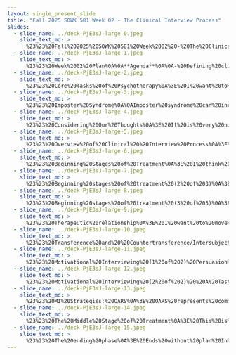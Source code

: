 ```yaml
---
layout: single_present_slide
title: "Fall 2025 SOWK 581 Week 02 - The Clinical Interview Process"
slides:
  - slide_name: ../deck-PjE3sJ-large-0.jpeg
    slide_text_md: >
      %23%23%20Fall%202025%20SOWK%20581%20Week%2002%20-%20The%20Clinical%20Interview%20Process%0A%0Atitle:%20Fall%202025%20SOWK%20581%20Week%2002%20-%20The%20Clinical%20Interview%20Process%0Adate:%20%0Alocation:%20Heritage%20University%0Atags:%0A%0Apresentation_video:%20%3E%0A%20%20%22%22%0Adescription:%20%3E%0A%0AWeek%20two%20is%20focused%20on%20the%20clinical%20interview%20process.%20Class%20is%20%20synchronous,%20with%20our%20in-person%20session%20taking%20place%20(09/06/25).%20You%20will%20read%20Cooper%20and%20Granucci%20Lesser%20(2022)%20Chapter%2002%20where%20you%20look%20at%20the%20therapeutic%20process%20as%20a%20whole%20divided%20into%20stages%20of%20treatment%20and%20what%20that%20looks%20like.%20I%20also%20ask%20you%20to%20read%20two%20journal%20articles%20about%20the%20DSM%20and%20ask%20you%20to%20start%20exploring%20your%20copy%20of%20this%20reference%20book.%20There%20are%20forums%20for%20you%20to%20consider%20diverse%20perspectives%20on%20the%20DSM%20and%20the%20content%20in%20the%20textbook.%20During%20the%20in-person%20class%20session%20we%20will%20be%20defining%20clinical%20practice%20and%20our%20role%20within%20the%20process%20practice.%20The%20agenda%20is%20as%20follows:%0A%0A-%20Defining%20clinical%20practice%20and%20our%20roles%0A-%20Overview%20of%20the%20clinical%20interview%20process%0A-%20What%20happens%20in%20the%20beginning%20stage%20of%20treatment%0A-%20Transference%20and%20countertransference%0A-%20Practice%20exercise%20with%20motivational%20interviewing%0A-%20Middle%20and%20end%20of%20treatment%0A%0AThe%20learning%20objectives%20for%20this%20week%20include:%0A%0A-%20Be%20exposed%20to%20different%20perspectives%20on%20DSM%20and%20the%20medical%20model.%0A-%20Students%20will%20be%20able%20to%20analyze%20the%20concept%20of%20impostor%20syndrome%20and%20its%20impact%20on%20new%20clinicians.%0A-%20Students%20will%20be%20able%20to%20analyze%20the%20concept%20of%20impostor%20syndrome%20and%20its%20impact%20on%20new%20clinicians.%0A-%20Define%20the%20concepts%20of%20transference%20and%20countertransference.%0A-%20Understand%20the%20stages%20of%20the%20change%20model%20and%20relate%20it%20to%20the%20therapeutic%20process%20treatment.%0A-%20Explain%20some%20of%20the%20considerations%20in%20the%20different%20phases%20of%20the%20treatment%20process.%20%0A-%20Experience%20a%20conversation%20that%20is%20not%20motivational%20interviewing,%20and%20one%20that%20is%20more%20in%20line%20with%20the%20principles%20of%20motivational%20interviewing.%0A%0A%0A
  - slide_name: ../deck-PjE3sJ-large-1.jpeg
    slide_text_md: >
      %23%23%20Week%2002%20Plan%0A%0A**Agenda**%0A%0A-%20Defining%20clinical%20practice%20and%20our%20roles%0A-%20Overview%20of%20the%20clinical%20interview%20process%0A-%20What%20happens%20in%20the%20beginning%20stage%20of%20treatment%0A-%20Transference%20and%20countertransference%0A-%20Practice%20exercise%20with%20motivational%20interviewing%0A-%20Middle%20and%20end%20of%20treatment%0A%0A**Learning%20Objectives**%0A%0A-%20Students%20will%20be%20able%20to%20analyze%20the%20concept%20of%20impostor%20syndrome%20and%20its%20impact%20on%20new%20clinicians.%0A-%20Define%20the%20concepts%20of%20transference%20and%20countertransference.%0A-%20Understand%20the%20stages%20of%20the%20change%20model%20and%20relate%20it%20to%20the%20therapeutic%20process%20treatment.%0A-%20Explain%20some%20of%20the%20considerations%20in%20the%20different%20phases%20of%20the%20treatment%20process.%20%0A-%20Experience%20a%20conversation%20that%20is%20not%20motivational%20interviewing,%20and%20one%20that%20is%20more%20in%20line%20with%20the%20principles%20of%20motivational%20interviewing.%0A%0A%0A
  - slide_name: ../deck-PjE3sJ-large-2.jpeg
    slide_text_md: >
      %23%23%20Core%20Tasks%20of%20Psychotherapy%0A%3E%20I%20want%20to%20start%20off%20our%20class%20today%20talking%20about%20psychotherapy%20and%20the%20clinical%20process.%20Cooper%20and%20Cranucci%20Lesser%20(2022)%20provide%20seven%20core%20tasks%20that%20we%20engage%20in:%0A%0A-%20**Develop%20a%20therapeutic%20alliance**:%20Rapport%20primary%20indicator%20for%20change%0A-%20**Educate%20clients**:%20Importance%20of%20psychoeducation.%20We%20are%20helping%20them%20understand%20the%20world,%20themselves,%20and%20the%20change%20process.%0A-%20**Nurture%20clients'%20hope**:%20When%20clients%20feel%20like%20they%20can%20change,%20they%20do%20make%20change.%20Significant%20protective%20factor%20for%20clients.%0A-%20**Facilitate%20development%20of%20coping%20skills**:%20We%20teach%20them%20to%20manage%20their%20symptoms.%0A-%20**Help%20clients%20reconsider%20their%20beliefs%20about%20self/world**:%20We%20address%20thinking%20distortions.%0A-%20**Nurture%20clients'%20sense%20of%20mastery**:%20We%20help%20them%20have%20confidence%20for%20making%20changes%20outside%20of%20the%20sessions.%0A-%20**Conduct%20relapse%20prevention**:%20The%20goal%20is%20that%20that%20they%20will%20end%20services%20and%20no%20longer%20need%20us.%20Skills%20to%20keep%20this%20going.%0A%0A%5BSmall%20Group%20Activity%5D%20Talk%20to%20a%20partner%20about:%0A%0A-%20How%20would%20you%20define%20some%20of%20these%20tasks%3F%0A-%20Why%20are%20they%20important%3F%0A-%20What%20might%20their%20implementation%20look%20like%3F%0A%0A%5BWhole%20Group%20Activity%5D%20Debrief%20discussion%0A%0A
  - slide_name: ../deck-PjE3sJ-large-3.jpeg
    slide_text_md: >
      %23%23%20Imposter%20Syndrome%0A%0AImposter%20syndrome%20can%20include%20a%20pervasive%20feelings%20of%20fear%20and%20doubt%20can%20lead%20to%20stress,%20anxiety,%20and%20a%20lack%20of%20self-confidence.%20The%20phenomenon%20is%20present%20when%20individuals%20don't%20believe%20in%20their%20accomplishments%20and%20are%20afraid%20of%20being%20exposed%20as%20a%20%22fraud%22%20despite%20having%20competence%20and%20evidence%20of%20success%20(Bravata%20et%20al.,%202020).%0A%0AApgar%20%26%20Zerrusen%20(2024)%20Provide%20some%20recommendations%20for%20social%20work%20education%20to%20address%0A%0A-%20Recognize%20and%20address%20the%20phenomenon%20with%20self%20and%20future%20clients%0A-%20Explore%20and%20address%20feelings%20of%20grief%20and%20shame%20before%20entering%20the%20workforce.%0A-%20Develop%20healthy%20boundaries%20to%20develop%20stress%20management%20and%20prevent%20burnout.%0A-%20Engage%20in%20mentorship%20to%20gain%20insight%20and%20develop%20skills%20and%20confidence%0A-%20Peer%20support%20where%20one%20can%20be%20honest%20about%20experiences%20and%20feelings%20of%20inadequacy%0A%0A%3Cdiv%20style%3D%22text-align:%20center%22%20markdown%3D%221%22%3E%0AReference%0A%3C/div%3E%0A%3Cdiv%20style%3D%22margin:%200%200%200%202em;%20text-indent:%20-2em;%22%20markdown%3D%221%22%3E%0A%0AApgar,%20D.,%20%26%20Zerrusen,%20L.%20(2024).%20Imposter%20syndrome%20in%20social%20work%20practice:%20Clinical%20considerations%20and%20implications.%20_Clinical%20Social%20Work%20Journal_.%20%3Chttps://doi.org/10.1007/s10615-024-00971-w%3E%0A%0ABravata,%20D.%20M.,%20Watts,%20S.%20A.,%20Keefer,%20A.%20L.,%20Madhusudhan,%20D.%20K.,%20Taylor,%20K.%20T.,%20Clark,%20D.%20M.,%20Nelson,%20R.%20S.,%20Cokley,%20K.%20O.,%20%26%20Hagg,%20H.%20K.%20(2020).%20Prevalence,%20predictors,%20and%20treatment%20of%20impostor%20syndrome:%20A%20systematic%20review.%20_Journal%20of%20General%20Internal%20Medicine,%2035_,%201252-1275.%20%3Chttps://doi.org/10.1007/s11606-019-05364-1%3E%0A%0A%3C/div%3E%0A%0A
  - slide_name: ../deck-PjE3sJ-large-4.jpeg
    slide_text_md: >
      %23%23%20Considering%20Our%20Thoughts%0A%3E%20It%20is%20very%20normal%20to%20feel%20like%20an%20imposter,%20especially%20as%20you%20are%20still%20learning%20and%20growing%20phase%20of%20your%20career.%20But%20it%20also%20vital%20that%20you%20recognize%20that%20sometimes%20we%20misalign%20these%20thoughts%20and%20increase%20our%20feelings%20like%20a%20fraud%20or%20like%20we%20won't%20be%20able%20to%20do%20the%20work%20with%20our%20clients.%0A%0A**Cognitive%20Distortions%20and%20Definitions**%0A%0AThe%20following%20are%20some%20cognitive%20distortions%0A%0A-%20**Negative%20Filter,%20Selective%20Abstraction,%20Ignoring%20the%20Evidence**:%20Pays%20attention%20only%20to%20information%20that%20confirms%20negative%20beliefs.%20Ignores%20disconfirming%20or%20positive%20information%20about%20the%20self.%0A-%20**Emotional%20Reasoning%20(False%20Alarms)**:%20Misinterpret%20physiological%20or%20emotional%20experiences%20as%20evidence%20of%20danger%20or%20doom.%20Leads%20to%20avoidance%20behaviors.%0A-%20**Arbitrary%20inference**:%20Persons%20come%20to%20a%20conclusion%20with%20no%20evidence%20and/or%20in%20the%20face%20of%20contradicting%20evidence.%0A-%20**Overgeneralization**:%20Taking%20a%20small%20piece%20of%20isolated%20evidence%20and%20then%20using%20it%20to%20make%20conclusions%20about%20a%20broad%20range%20of%20life%20domains.%0A-%20**Magnification%20or%20minimization**:%20Exaggerating%20failures%20or%20defects%20or%20minimizing%20accomplishments/attributes%0A-%20**Personalization**:%20Taking%20too%20much%20responsibility%20for%20events%20or%20circumstances%20beyond%20one's%20control%20or%20unrelated%20to%20the%20person.%0A-%20**All-or-Nothing%20Thinking**:%20Perfectionistic%20thinking.%20Viewing%20the%20self,%20other,%20and%20world%20through%20an%20absolutistic%20lens%20(i.e.,%20all%20good%20or%20all%20bad).%0A-%20**Mind%20Reading%20or%20Fortune%20Telling%20(Catastrophizing)**:%20Assuming%20one%20knows%20what%20is%20going%20to%20happen%20or%20what%20another%20person%20is%20thinking%20without%20evidence.%0A%0A-%3E%20Based%20on:%20Beck%20(2020),%20Greenberger%20and%20Padesky%20(2015),%20Wright%20et%20al.%20(2017)%20but%20taken%20from:%20Mancini%20(2021,%20see%20pp.%20276-277).%0A%0A%0A%5BIndividual%20Activity%5D%20Give%20handout,%20Considering%20Our%20Thoughts,%20and%20provide%205%20minutes%20to%20start%20writing%20and%20thinking%20about%20this.%20Encourage%20to%20spend%20time%20away%20from%20class%20also%20doing%20this.%20Use%20it%20as%20a%20reminder.%0A%0A-%20%5B%20%5D%20Print%2014%20copies%20of%20W-02%20-%20Considering%20Our%20Thoughts%0A%20%20%5BW-02%20-%20Considering%20Our%20Thoughts.pdf%5D(hook://file/ybPK8A0aB%3Fp%3DU09XSyA1ODEvSGFuZG91dHM%3D%26n%3DW%252D02%2520%252D%2520Considering%2520Our%2520Thoughts%252Epdf)%0A%0A%3Cdiv%20style%3D%22text-align:%20center%22%20markdown%3D%221%22%3E%0AReference%0A%3C/div%3E%0A%3Cdiv%20style%3D%22margin:%200%200%200%202em;%20text-indent:%20-2em;%22%20markdown%3D%221%22%3E%0A%0AMancini,%20M.%20A.%20(2021).%20_Integrated%20Behavioral%20Health%20Practice_.%20Springer%20International%20Publishing.%20%3Chttps://doi.org/10.1007/978-3-030-59659-0%3E%0A%0A%3C/div%3E%0A%0A
  - slide_name: ../deck-PjE3sJ-large-5.jpeg
    slide_text_md: >
      %23%23%20Overview%20of%20Clinical%20%20Interview%20Process%0A%3E%20I%20want%20to%20start%20off%20by%20thinking%20in%20a%20broad%20overview%20of%20the%20clinical%20interview%20process.%20I%20appreciate%20the%20textbook%20author%20using%20the%20framing%20beginning,%20middle,%20and%20end.%20Depending%20on%20when%20you%20took%20your%20BASW%20practice%20classes,%20if%20you%20used%20the%20Hepworth%20et%20al.%20textbook%20they%20frame%20it.%20%0A%0APhase%201:%20Exploration,%20Engagement,%20Assessment,%20and%20Planning%0APhase%20II:%20Implementation%20and%20Goal%20Attainment%0APhase%20III:%20Evaluation%20and%20Termination%0A%0AOr%20if%20you%20used%20the%20Kirst-Ashman%20and%20Hull%20generalist%20practice%20model:%0A%0AEngagement%0AAssessment%0APlanning%0AImplementation%0AEvaluation%0ATermination%0AFollow%20up%0A%0A%3E%20One%20of%20the%20things%20that%20I%20think%20is%20interesting%20in%20how%20the%20Cooper%20and%20Granucci%20Lesser%20(2022)%20make%20the%20connection%20to%20the%20stages%20of%20change%20(which%20they%20describe%20as%20a%20Transtheoretical%20Model)%0A%0A%0A%3E%20The%20stages%20of%20change%20model%20uses%20interventions%20from%20several%20theoretical%20models%20and%20is%20therefore%20called%20transtheoretical.%0A%3E%20(p.%2024)%0A%0AThe%20Beginning%20of%20Treatment:%0A-%20Pre-contemplation%0A-%20Contemplation*%0A%0AThe%20Middle%20of%20Treatment%0A-%20Contemplation%20(this%20is%20where%20they%20put%20it)%0A-%20Preparation%0A-%20Action%0A%0AThe%20Ending%20of%20Treatment%0A-%20Maintenance%0A-%20Termination%0A%0A
  - slide_name: ../deck-PjE3sJ-large-6.jpeg
    slide_text_md: >
      %23%23%20Beginning%20Stages%20of%20Treatment%0A%3E%20I%20think%20something%20important%20for%20us%20consider%20at%20the%20start%20of%20treatment%20is%20the%20referral%20source.%0A%0AMandated%20vs%20Voluntary%0A%0A%5BWhole%20Class%20Discussion%5D%20What%20should%20we%20be%20thinking%20about%20if%20a%20client%20is%20mandated%20verses%20voluntary.%0A%0A
  - slide_name: ../deck-PjE3sJ-large-7.jpeg
    slide_text_md: >
      %23%23%20Beginning%20stages%20of%20treatment%20(2%20of%203)%0A%3E%20Your%20textbook%20goes%20through%20and%20discusses%20what%20the%20start%20of%20the%20treatment%20usually%20includes.%20There%20are%20opportunities%20for%20introductions,%20potentially%20having%20clients%20ask%20personal%20questions,%20working%20to%20understand%20the%20your%20own%20and%20the%20clients%20self-awareness,%20and%20sharing%20about%20confidentiality%20that%20happen%20in%20the%20first%20session.%20Also%20during%20the%20first%20session%20is%20when%20you%20start%20doing%20your%20assessment%20and%20understand%20why%20the%20client%20is%20here.%0A%0A%5BWhole%20class/Small%20Group%20Activity%5D%20Talk%20about%20each%20of%20these%20as%20described%20below:%0A%0A-%20The%20first%20meeting%20(elicit%20experiences%20with%20the%20first%20meeting%20a%20client)%0A-%20Confidentiality%20(have%20one%20person%20share%20how%20they%20describe%20confidentiality,%20then%20everybody%20do%20with%20a%20partner)%0A-%20Introductions%20(brainstorm%20what%20should%20be%20described%20in%20our%20introduction,%20and%20then%20everybody%20do%20it%20with%20a%20partner)%0A-%20Answering%20personal%20questions%20(how%20do%20we%20handle%20this,%20any%20examples%20people%20have%3F)%0A%0A
  - slide_name: ../deck-PjE3sJ-large-8.jpeg
    slide_text_md: >
      %23%23%20Beginning%20stages%20of%20treatment%20(3%20of%203)%0A%3E%20__Self-awareness__%20is%20an%20umbrella%20term.%20Within%20the%20context%20of%20the%20clinical%20interview,%20we%20relate%20self%20awareness%20to%20an%20understanding%20of%20the%20multiple%20dimensions%20of%20the%20worker's%20identity%20and%20how%20that%20interacts%20with%20the%20multiple%20dimensions%20of%20the%20client's%20identity.%20(Cooper%20%26%20Granucci%20Lesser,%202022%20p.%2019)%20%0A%0A%5BSmall%20Group%20Activity%5D%20With%20a%20partner,%20ask%20each%20other%20the%20same%20question%20a%20number%20of%20times;%20the%20same%20answer%20cannot%20be%20used%20twice.%20%20The%20questions%20they%20ask%20each%20other%20(changing%20roles)%20are%20%22Who%20are%20you%3F%22%20and%20%22Who%20do%20you%20see%3F%22%20%0A%0AActivity%20reportedly%20taken%20from%20(Sommers-Flanagan%20%26%20Sommers-Flanagan,%202017)%20described%20in%20Cooper%20and%20Granucci%20Lesser,%20(2022%20p.%2019).%20%0A%0A
  - slide_name: ../deck-PjE3sJ-large-9.jpeg
    slide_text_md: >
      %23%23%20Therapeutic%20relationship%0A%3E%20I%20want%20to%20move%20into%20talking%20some%20about%20the%20therapeutic%20relationship.%20This%20goes%20through%20all%20three%20of%20the%20phases,%20but%20will%20look%20differently%20in%20each%20one.%0A%0ASome%20of%20the%20things%20we%20think%20about%20are:%0A%0A-%20Transference%20and%20countertransference%20(we%20will%20talk%20more%20about%20this%20in%20minute)%0A-%20Working%20alliance%20and%20the%20real%20relationship%20(how%20do%20we%20develop%20rapport,%20connection,%20and%20a%20working%20alliance)%0A-%20Resistance%20(What%20does%20it%20look%20like%20when%20we%20meet%20resistance,%20and%20what%20do%20we%20do)%0A-%20MI%20and%20Stages%20of%20change%20(we%20are%20going%20to%20do%20an%20activity%20giving%20a%20taste%20of%20MI)%0A%0A
  - slide_name: ../deck-PjE3sJ-large-10.jpeg
    slide_text_md: >
      %23%23%20Transference%20and%20%20Countertransference/Intersubjectivity%0A%3E%20Transferance%20and%20Countertransference%20are%20important%20in%20understanding%20the%20therapeutic%20relationship.%20Lets%20start%20with%20defining%20them.%0A%0A**Transference**:%20A%20client's%20transferential%20responses%20may%20be%20evoked%20by%20the%20therapist.%20%0A%0A**Countertransference/Intersubjectivity**:%20Considered%20to%20be%20both%20the%20result%20of%20the%20therapist's%20unconscious%20processes%20and%20an%20appropriate%20reaction%20by%20the%20therapist%20to%20the%20patient.%20It%20is%20a%20reciprocal%20influence%20of%20the%20conscious%20and%20unconscious%20subjectivities%20in%20the%20therapeutic%20relationship.%0A%0A%5BWhole%20Class%20Activity%5D%20What%20do%20you%20think%20these%20might%20look%20like.%20How%20do%20we%20handle%20it.%20%0A%0A
  - slide_name: ../deck-PjE3sJ-large-11.jpeg
    slide_text_md: >
      %23%23%20Motivational%20Interviewing%20(1%20of%202)%20Persuasion%20Exercise%0A%3E%20I%20want%20to%20have%20us%20experience%20a%20conversation%20that%20is%20not%20motivational%20interviewing,%20and%20one%20that%20is%20more%20in%20line%20with%20the%20principles%20of%20motivational%20interviewing.%20This%20comes%20from%20Miller%20Moyers%20(2020)%20and%20their%20train%20the%20trainer%20handouts.%0A%0A**Purpose**:%20To%20provide%20an%20experiential%20contrast%20to%20motivational%20interviewing.%20In%20preparation%20for%20learning%20an%20interpersonal%20skill,%20trainees%20experience%20first-hand%20what%20happens%20when%20the%20opposite%20approach%20is%20taken.%20This%20exercise%20is%20designed%20to%20raise%20trainees'%20awareness%20of%20common%20responses%20that%20are%20not%20reflective%20listening%20or%20motivational%20interviewing,%20and%20how%20they%20can%20obstruct%20motivation%20and%20change.%20Usually%20this%20exercise%20generates%20quite%20a%20bit%20of%20laughter.%0A%0A**Guidelines**:%20Mention%20that%20this%20is%20not%20motivational%20interviewing.%20Your%20instructions%20should%20take%20no%20more%20than%203-4%20minutes,%20and%20give%20instructions%20as%20if%20trainees%20do%20not%20already%20know%20what%20to%20do.%20When%20you%20start%20the%20first%20pair,%20use%20your%20watch%20to%20time%204-5%20minutes,%20then%20stop%20the%20conversation%20and%20have%20them%20reverse%20roles.%20Again%20allow%204-5%20minutes%20for%20the%20Helper%20to%20%22help.%22%20If%20time%20remains,%20have%20Speakers%20describe%20what%20they%20were%20experiencing%20during%20the%20conversation.%20We%20will%20then%20have%20a%20short%20debrief%20as%20a%20whole%20group.%0A%0AGroup%20Size:%203:%20Trainer%20plus%202%20trainees%20add%201%20as%20observer%20if%20needed%0ATotal%20Time:%2015%20minutes%20The%20session%20will%20automatically%20end%20after%2015%20minutes.%0A%0ATrainer:%20You%20will%20work%20with%20a%20pair%20of%20trainees.%20Decide%20which%20will%20be%20Speaker%20and%20Helper%20first;%20they%20will%20then%20switch%20roles.%20Give%20instructions%20in%20your%20own%20words.%20If%20you%20have%20three%20trainees,%20assign%20one%20to%20simply%20observe%20on%20the%20first%20round,%20then%20they%20participate%20in%20the%20second%20round%20while%20another%20trainee%20observes.%0A%0AInstructions%20for%20Speaker:%20%22I%20would%20like%20you%20to%20talk%20about%20something%20you%20have%20been%20thinking%20about%20changing%20in%20your%20own%20life.%20It%20could%20be%20a%20habit,%20attitude%20or%20behavior,%20but%20it%20should%20be%20something%20you%20haven't%20changed%20yet.%20Maybe%20it's%20something%20that%20would%20be%20good%20for%20you,%20or%20that%20you%20think%20you%20should%20change.%20It%20should%20be%20something%20you%20feel%20comfortable%20sharing%20--%20not%20your%20deepest,%20darkest%20secret,%20okay%3F%20Any%20questions%20about%20that%3F%22%0A%0AInstructions%20for%20Helper:%20%22Your%20task%20is%20to%20try%20as%20hard%20as%20you%20can%20to%20convince%20and%20persuade%20the%20Speaker%20to%20make%20the%20change%20that%20he%20or%20she%20is%20considering.%20Specifically,%20once%20you%20find%20out%20what%20the%20change%20is%20that%20the%20person%20is%20considering,%20do%20these%20five%20things:%0A%0A1.%20Explain%20why%20the%20person%20should%20make%20this%20change.%0A2.%20Give%20at%20least%20three%20specific%20benefits%20that%20could%20result%20from%20making%20the%20change.%0A3.%20Tell%20the%20person%20how%20they%20could%20make%20the%20change.%0A4.%20Emphasize%20how%20important%20it%20is%20for%20them%20to%20make%20the%20change.%20This%20might%20include%20the%20negative%0Aconsequences%20of%20not%20doing%20it.%0A5.%20Tell/persuade%20the%20person%20to%20do%20it.%0AAnd%20if%20you%20encounter%20resistance,%20repeat%20the%20above,%20perhaps%20more%20emphatically.%22%0A%0ATrainees:%20When%20you%20are%20the%20Speaker,%20use%20one%20of%20your%20%22a%20change%20I%20am%20considering%20making%22%20topics.%0AWhen%20you%20are%20the%20Helper,%20follow%20precisely%20the%20instructions%20given%20to%20you%20by%20the%20trainer.%20Do%20not%20use%20reflective%20listening.%20Within%204-5%20minutes,%20try%20to%20fit%20in%20all%20five%20of%20the%20instructions.%0A%0A%0A
  - slide_name: ../deck-PjE3sJ-large-12.jpeg
    slide_text_md: >
      %23%23%20Motivational%20Interviewing%20(2%20of%202)%20%20A%20Taste%20of%20Motivational%20Interviewing%0A%3E%20This%20example%20is%20meant%20to%20give%20you%20a%20taste%20of%20MI.%0A%0A**Purpose**:%20This%20offers%20both%20Speaker%20and%20Interviewer%20an%20experience%20of%20an%20MI%20conversation.%20This%20can%20be%20done%20early%20in%20training,%20and%20it%20is%20not%20necessary%20to%20explain%20MI%20in%20advance%20or%20why%20these%20particular%20questions%20are%20used.%20This%20works%20well%20as%20a%20contrast%20after%20a%20Negative%20Practice%20exercise%20like%20%232.%0A%0A**Guidelines**:%20Your%20instructions%20should%20take%20no%20more%20than%203-4%20minutes,%20and%20give%20instructions%20as%20if%20trainees%20do%20not%20already%20know%20what%20to%20do.%20When%20you%20start%20the%20first%20pair,%20use%20your%20watch%20to%20time%206-7%20minutes,%20then%20stop%20the%20conversation%20and%20have%20them%20reverse%20roles.%20Allow%20the%20next%20Interviewer%206-7%20minutes%20to%20ask%20the%20questions%20and%20summarize.%20You%20may%20need%20to%20keep%20this%20conversation%20on%20track%20if%20the%20Interviewer%20or%20Speaker%20wander%20away%20from%20the%20structure.%20The%20%22how%20important%22%20question%20often%20needs%20a%20bit%20of%20guidance,%20particularly%20in%20relation%20to%20asking%20the%20follow-up%20question.%20If%20needed,%20after%20the%20four%20questions%20have%20been%20asked,%20remind%20the%20Interviewer%20to%20offer%20a%20short%20summary%20of%20the%20Speaker's%20motivations%20for%20change.%20Then,%20if%20needed,%20guide%20the%20Interviewer%20to%20the%20fifth%20question.%20You%20will%20continue%20as%20Trainer%20with%20Exercise%20%234%20%E2%80%93%20Debrief%20by%20Evoking.%0A%0AGroup%20Size:%203-4:%20Trainer%20plus%202%20trainees%20add%201%20as%20observer%20if%20needed%0ATotal%20Time:%2020%20minutes%20The%20session%20will%20automatically%20end%20after%2020%20minutes.%0A%0ATrainer:%20You%20will%20work%20with%20a%20pair%20of%20trainees.%20Decide%20who%20will%20be%20Speaker%20and%20Interviewer%20first;%20they%20will%20then%20switch%20roles.%20Give%20instructions%20in%20your%20own%20words.%20If%20you%20have%20three%20trainees,%20assign%20one%20to%20simply%20observe%20on%20the%20first%20round,%20then%20they%20participate%20in%20the%20second%20round%20while%20another%20trainee%20observes.%0A%0A**Instructions%20for%20Speaker**:%20%22I%20would%20like%20you%20to%20talk%20about%20a%20change%20that%20you%20are%20considering,%20something%20you%20are%20thinking%20about%20changing%20in%20your%20life,%20but%20have%20not%20definitely%20decided.%20It%20will%20be%20something%20you%20feel%20two%20ways%20about.%20It%20might%20be%20a%20change%20that%20would%20be%20%22good%20for%20you,%22%20that%20you%20%22should%22%20make%20for%20some%20reason,%20but%20haven't%20done%20yet.%20Tell%20the%20interviewer%20about%20this%20change%20you%20are%20considering.%0A%0A**Instructions%20for%20Interviewer**:%20Don't%20try%20to%20persuade%20or%20fix%20anything.%20Don't%20offer%20advice.%20Instead%20ask%20these%20four%20questions%20one%20at%20a%20time,%20and%20listen%20carefully%20to%20what%20the%20person%20says:%0A%0A1.%20Why%20would%20you%20want%20to%20make%20this%20change%3F%0A2.%20If%20you%20did%20decide%20to%20make%20this%20change,%20how%20might%20you%20go%20about%20it%20in%20order%20to%20succeed%3F%0A3.%20What%20are%20the%20three%20best%20reasons%20for%20you%20to%20do%20it%3F%0A4.%20How%20important%20would%20you%20say%20it%20is%20for%20you%20to%20make%20this%20change,%20on%20a%20scale%20from%200%20to%2010,%20where%200%20is%0Anot%20at%20all%20important,%20and%2010%20is%20extremely%20important%3F%20%5BFollow-up%20question:%20And%20why%20are%20you%20at%20_____%20rather%20than%20a%20lower%20number%20or%200%3F%5D%20After%20you%20have%20listened%20carefully%20to%20the%20answers%20to%20these%20questions,%20give%20back%20a%20short%20summary%20of%20what%20you%20heard,%20of%20the%20person's%20motivations%20for%20change.%20Then%20ask%20one%20more%20question:%0A5.%20So%20what%20do%20you%20think%20you'll%20do%3F%20and%20listen%20with%20interest%20to%20the%20answer.%0A%0ATrainees:%20When%20you%20are%20the%20Speaker,%20use%20one%20of%20your%20%22a%20change%20I%20am%20considering%20making%22%20topics.%0AWhen%20you%20are%20the%20Interviewer,%20follow%20precisely%20the%20instructions%20given%20to%20you%20by%20the%20trainer.%20You%20may%20offer%20a%20reflective%20listening%20response,%20if%20appropriate,%20after%20the%20Speaker%20answers%20a%20question.%20To%20give%20the%20trainer%20something%20to%20do,%20wander%20off%20the%20assigned%20task%20once.%0A%0A%0A%3Cdiv%20style%3D%22text-align:%20center%22%20markdown%3D%221%22%3E%0AReference%0A%3C/div%3E%0A%3Cdiv%20style%3D%22margin:%200%200%200%202em;%20text-indent:%20-2em;%22%20markdown%3D%221%22%3E%0A%0AMiller,%20W.%20R.%20%26%20Moyers,%20T.%20B.%20(2020,%20October%2026)%20_Training%20for%20New%20Trainers%20(TNT)%20for%20the%20International%20Motivational%20Interviewing%20Network%20of%20Trainers%20(MINT):%20Practice%20Exercise%20Guidelines%20for%20Participant%20Trainers_.%20%3Chttps://motivationalinterviewing.org/sites/default/files/training_exercise_handouts.pdf%3E%0A%0A%3C/div%3E%0A%0A
  - slide_name: ../deck-PjE3sJ-large-13.jpeg
    slide_text_md: >
      %23%23%20MI%20Strategies:%20OARS%0A%3E%20OARS%20represents%20communication%20strategies%20that%20can%20help%20a%20practitioner%20elicit%20change%20talk%20from%20the%0Aclient/patient.%20It%20is%20an%20essential%20part%20of%20MI%20to%20enhance%20motivation.%20OARS%20stands%20for%20the%20following:%0A%0A1.%20_O_%20pen-Ended%20Questions%0A2.%20Personal%20_A_%20ffirmations%0A3.%20Listen%20%26%20Engage%20in%20_R_%20eflections%0A4.%20Provide%20_S_%20ummaries%0A%0AOPEN-ENDED%20QUESTIONS%0A%0A-%20Open%20the%20door%20and%20encourage%20the%20client%20to%20talk:%20%22Can%20you%20tell%20me%20what%20you%20like%20about%20using%3F%22%0A-%20Do%20not%20invite%20a%20short%20answer:%20%22What%20makes%20you%20think%20it%20might%20be%20time%20for%20a%20change%3F%22%0A-%20Leave%20broad%20latitude%20for%20how%20to%20respond:%20%22Can%20you%20tell%20me%20more%20about%20how%20this%20began%3F%22%0A%0APERSONAL%20AFFIRMATIONS%0A%0A-%20Commenting%20positively%20on%20an%20attribute:%20%22You're%20a%20strong%20person,%20a%20real%20survivor.%22%0A-%20A%20statement%20of%20appreciation:%20%22I%20appreciate%20your%20openness%20and%20honesty%20today.%22%0A-%20Catch%20the%20person%20doing%20something%20right:%20%22Thank%20you%20for%20coming%20in%20today!%22%0A-%20A%20compliment:%20%22I%20like%20the%20way%20you%20said%20that.%22%0A-%20An%20expression%20of%20hope,%20caring,%20or%20support:%20%22I%20hope%20this%20weekend%20goes%20well%20for%20you!%22%0A%0ALISTEN%20%26%20ENGAGE%20IN%20REFLECTIONS%0A%0A-%20Are%20statements%20rather%20than%20questions:%0A%09*%20Question:%20%22Do%20you%20mean%20that%20you're%20wondering%20if%20it's%20possible%20for%20you%20to%20cut%20down%3F%22%0A%09*%20Reflection:%20%22You're%20wondering%20if%20it's%20possible%20for%20you%20to%20cut%20down.%22%0A-%20Make%20a%20guess%20about%20the%20client's%20meaning%20(rather%20than%20asking)%0A-%20Yield%20more%20information%20and%20better%20understanding%0A-%20Often%20a%20question%20can%20be%20turned%20into%20a%20reflection%0A-%20Helps%20the%20client/patient%20continue%20exploring%0A-%20In%20general,%20a%20reflection%20should%20not%20be%20longer%20than%20the%20patient/client's%20statement%0A%0APROVIDE%20SUMMARIES%0A%0A1.%20Collect%20material%20that%20has%20been%20offered:%20%22So%20far,%20you've%20expressed%20concern%20about%20your%20children,%0Asaving%20money,%20and%20providing%20a%20stable%20living%20environment%20for%20your%20family.%22%0A2.%20Link%20to%20something%20just%20said%20with%20something%20discussed%20earlier:%20%22That%20sounds%20a%20bit%20like%20what%20you%20told%0Ame%20earlier%20about%20feeling%20lonely.%22%0A3.%20Draw%20together%20what%20happened%20and%20transition%20to%20a%20new%20task:%20%22Before%20I%20provide%20you%20with%20some%0Areferral%20recommendations,%20let%20me%20summarize%20what%20you've%20told%20me%20so%20far,%20and%20see%20if%20I've%20missed%0Aanything%20important%E2%80%A6.Is%20there%20anything%20else%20that%20you%20would%20like%20to%20add%20before%20we%20move%20on%3F%22%0A%0A%3E%20If%20I%20have%20too%20much%20time,%20teach%20about%20OARS,%20demonstrate%20it,%20and%20have%20people%20practice%0A%0ATaken%20from:%20https://rutgerstraining.sph.rutgers.edu/Fiveminutes/download/mi_strategies_cheat_sheet.pdf%0APhoto%20by%20Jake%20Lorefice%20on%20Unsplash%0A%0A
  - slide_name: ../deck-PjE3sJ-large-14.jpeg
    slide_text_md: >
      %23%23%20The%20Middle%20Stage%20of%20Treatment%0A%3E%20This%20is%20where%20the%20core%20tasks%20of%20psychotherapy%20really%20happen%20that%20we%20talked%20about.%0A%0A%3E%20It%20is%20important%20to%20remember%20that%20what%20is%20crucial%20during%20this%20stage%20of%20%20therapy%20is%20that%20the%20client%20experience%20safety%20within%20the%20therapeutic%20relationship%20so%20as%20to%20be%20able%20to%20%20overcome%20the%20anxiety%20associated%20with%20change%20and%20take%20the%20necessary%20steps%20toward%20mastery.%0A%0A(Cooper%20%26%20Granucci%20Lesser,%202022%20p.%2029)%0A%0A
  - slide_name: ../deck-PjE3sJ-large-15.jpeg
    slide_text_md: >
      %23%23%20The%20ending%20phase%0A%3E%20Ends%20without%20plan%20In%20long-term%20treatment,%20termination%20is%20not%20necessarily%20agreed%20on%20beforehand%20but%20is%20an%20outgrowth%20%20of%20the%20therapeutic%20process%20that%20has%20reached%20an%20end.%20%0A(Cooper%20%26%20Granucci%20Lesser,%202022%20p.%2031)%0A
---
```

